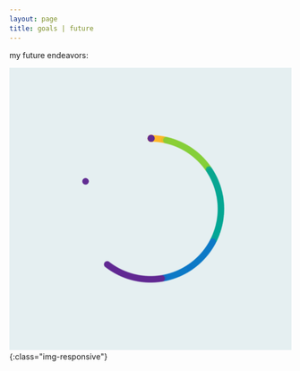 ```yaml
---
layout: page
title: goals | future
---
```


my future endeavors:

![GoogleClips](/public/images/loading.gif){:class="img-responsive"}